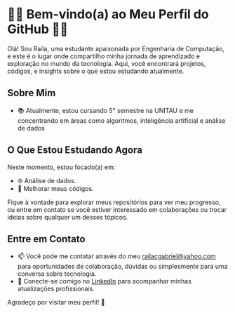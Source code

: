 # 👩‍💻 Bem-vindo(a) ao Meu Perfil do GitHub 👨‍💻

Olá! Sou Raíla, uma estudante apaixonada por Engenharia de Computação, e este é o lugar onde compartilho minha jornada de aprendizado e exploração no mundo da tecnologia. Aqui, você encontrará projetos, códigos, e insights sobre o que estou estudando atualmente.

## Sobre Mim

- 📚 Atualmente, estou cursando 5° semestre na UNITAU e me concentrando em áreas como algoritmos, inteligência artificial e análise de dados

## O Que Estou Estudando Agora

Neste momento, estou focado(a) em:

- 🌐 Análise de dados.
- 🧠 Melhorar meus códigos.

Fique à vontade para explorar meus repositórios para ver meu progresso, ou entre em contato se você estiver interessado em colaborações ou trocar ideias sobre qualquer um desses tópicos.

## Entre em Contato

- 📫 Você pode me contatar através do meu railacgabriel@yahoo.com para oportunidades de colaboração, dúvidas ou simplesmente para uma conversa sobre tecnologia.
- 💬 Conecte-se comigo no [LinkedIn](https://www.linkedin.com/in/raíla-coimbra-gabriel-3878a0293/) para acompanhar minhas atualizações profissionais.

Agradeço por visitar meu perfil! 🌟
